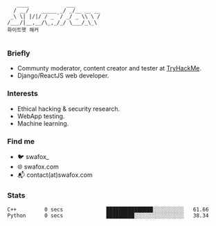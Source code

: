 ```
   ____            ___        
  / __/    _____ _/ _/__ __ __
 _\ \| |/|/ / _ `/ _/ _ \\ \ /
/___/|__,__/\_,_/_/ \___/_\_\ 
화이트햇 해커 
                              
```
### Briefly
- Communty moderator, content creator and tester at [TryHackMe](https://tryhackme.com/).
- Django/ReactJS web developer.

### Interests
- Ethical hacking & security research.
- WebApp testing.
- Machine learning. 

### Find me
- 🐦 swafox_
- 🌐 swafox.com
- 📬 contact(at)swafox.com

### Stats
<!--START_SECTION:waka-->
```text
C++         0 secs              ███████████████░░░░░░░░░░   61.66 
Python      0 secs              █████████░░░░░░░░░░░░░░░░   38.34
```
<!--END_SECTION:waka-->
